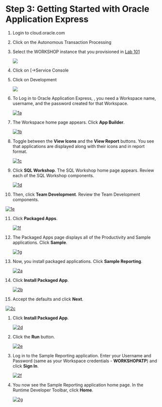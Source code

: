 # Step 3: Getting Started with Oracle Application Express



1. Login to cloud.oracle.com 

2. Click on the Autonomous Transaction Processing

3. Select the WORKSHOP instance that you provisioned in [Lab 101](https://github.com/shaukatdesai/nexttraining/blob/master/Step1.md)

   ![](https://github.com/shaukatdesai/nexttraining/blob/master/Workshop_Instance.jpg)

4. Click on [->Service Console

5. Click on Development

   ![](https://github.com/shaukatdesai/nexttraining/blob/master/Development%20Link.jpg)

6. To Log in to Oracle Application Express, , you need a Workspace name, username, and the password created for that Workspace. 

   [![1a](https://github.com/shaukatdesai/nexttraining/blob/master/APEX%20Login.jpg)](https://github.com/shaukatdesai/nexttraining/blob/master/APEX%20Login.jpg)

7. The Workspace home page appears. Click **App Builder**.

   [![1b](https://github.com/oracle/learning-library/raw/master/workshops/apex-en/images/hol01/image4.png)](https://github.com/oracle/learning-library/blob/master/workshops/apex-en/images/hol01/image4.png)

8. Toggle between the **View Icons** and the **View Report** buttons. You see that applications are displayed along with their icons and in report format.

   [![1c](https://github.com/oracle/learning-library/raw/master/workshops/apex-en/images/hol01/image5.png)](https://github.com/oracle/learning-library/blob/master/workshops/apex-en/images/hol01/image5.png)

9. Click **SQL Workshop**. The SQL Workshop home page appears. Review each of the SQL Workshop components.

   [![1d](https://github.com/oracle/learning-library/raw/master/workshops/apex-en/images/hol01/image7.png)](https://github.com/oracle/learning-library/blob/master/workshops/apex-en/images/hol01/image7.png)

10. Then, click **Team Development**. Review the Team Development components.

   [![1e](https://github.com/oracle/learning-library/raw/master/workshops/apex-en/images/hol01/image8.png)](https://github.com/oracle/learning-library/blob/master/workshops/apex-en/images/hol01/image8.png)

11. Click **Packaged Apps**.

    [![1f](https://github.com/oracle/learning-library/raw/master/workshops/apex-en/images/hol01/image9.png)](https://github.com/oracle/learning-library/blob/master/workshops/apex-en/images/hol01/image9.png)

12. The Packaged Apps page displays all of the Productivity and Sample applications. Click **Sample**.

    [![1g](https://github.com/oracle/learning-library/raw/master/workshops/apex-en/images/hol01/image10.png)](https://github.com/oracle/learning-library/blob/master/workshops/apex-en/images/hol01/image10.png)

13. Now, you install packaged applications. Click **Sample Reporting**.

    [![2a](https://github.com/oracle/learning-library/raw/master/workshops/apex-en/images/hol01/image11.png)](https://github.com/oracle/learning-library/blob/master/workshops/apex-en/images/hol01/image11.png)

14. Click **Install Packaged App**.

    [![2b](https://github.com/oracle/learning-library/raw/master/workshops/apex-en/images/hol01/image11.png)](https://github.com/oracle/learning-library/blob/master/workshops/apex-en/images/hol01/image11.png)

15. Accept the defaults and click **Next**.

[![2c](https://github.com/oracle/learning-library/raw/master/workshops/apex-en/images/hol01/image12.png)](https://github.com/oracle/learning-library/blob/master/workshops/apex-en/images/hol01/image12.png)

1. Click **Install Packaged App**.

   [![2d](https://github.com/oracle/learning-library/raw/master/workshops/apex-en/images/hol01/image13.png)](https://github.com/oracle/learning-library/blob/master/workshops/apex-en/images/hol01/image13.png)

2. Click the **Run** button.

   [![2e](https://github.com/oracle/learning-library/raw/master/workshops/apex-en/images/hol01/image14.png)](https://github.com/oracle/learning-library/blob/master/workshops/apex-en/images/hol01/image14.png)

3. Log in to the Sample Reporting application. Enter your Username and Password (same as your Workspace credentials - **WORKSHOPATP**) and click **Sign In**.

   [![2f](https://github.com/oracle/learning-library/raw/master/workshops/apex-en/images/hol01/image15.png)](https://github.com/oracle/learning-library/blob/master/workshops/apex-en/images/hol01/image15.png)

4. You now see the Sample Reporting application home page. In the Runtime Developer Toolbar, click **Home**.

   [![2g](https://github.com/oracle/learning-library/raw/master/workshops/apex-en/images/hol01/image16.png)](https://github.com/oracle/learning-library/blob/master/workshops/apex-en/images/hol01/image16.png)
